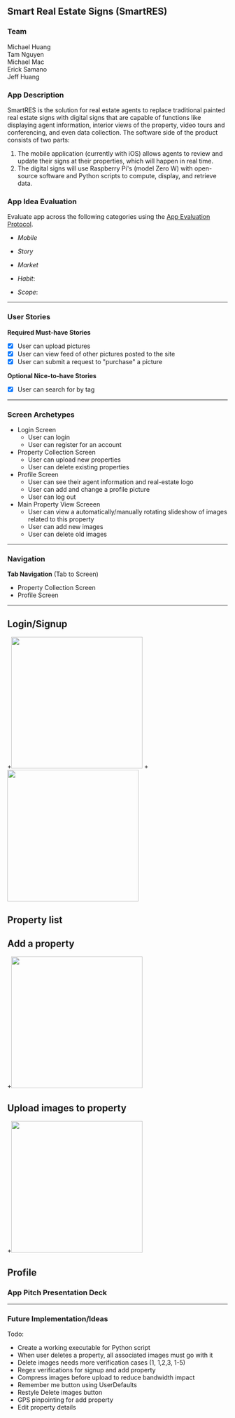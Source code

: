 ## Smart Real Estate Signs (SmartRES)

### Team
Michael Huang   
Tam Nguyen  
Michael Mac  
Erick Samano  
Jeff Huang  


### App Description
SmartRES is the solution for real estate agents to replace traditional painted real estate signs with digital signs that are capable of functions like displaying agent information, interior views of the property, video tours and conferencing, and even data collection. The software side of the product consists of two parts:
1) The mobile application (currently with iOS) allows agents to review and update their signs at their properties, which will happen in real time.
2) The digital signs will use Raspberry Pi's (model Zero W) with open-source software and Python scripts to compute, display, and retrieve data. 

### App Idea Evaluation
Evaluate app across the following categories using the [App Evaluation Protocol](https://courses.codeath.com/courses/ios_university/pages/group_project/01_app_brainstorming_guide).

- *Mobile*

- *Story*

- *Market*

- *Habit*: 
   
- *Scope*:

---

### User Stories

**Required Must-have Stories**
- [x] User can upload pictures  
- [x] User can view feed of other pictures posted to the site  
- [x] User can submit a request to "purchase" a picture  

**Optional Nice-to-have Stories**
- [x] User can search for by tag

---
### Screen Archetypes

 * Login Screen
     * User can login
     * User can register for an account
 * Property Collection Screen
     * User can upload new properties
     * User can delete existing properties
 * Profile Screen
     * User can see their agent information and real-estate logo 
     * User can add and change a profile picture
     * User can log out
 * Main Property View Screeen
     * User can view a automatically/manually rotating slideshow of images related to this property
     * User can add new images
     * User can delete old images 
---
### Navigation

**Tab Navigation** (Tab to Screen)
 * Property Collection Screen
 * Profile Screen

---

## Login/Signup
+<img src="/gifs/Login.gif?raw=true" width="300px">
+<img src="/gifs/Signup.gif?raw=true" width="300px">

## Property list


## Add a property
+<img src="/gifs/Add_Property.gif?raw=true" width="300px">

## Upload images to property
+<img src="/gifs/Add_Images.gif?raw=true" width="300px">

## Profile








### App Pitch Presentation Deck


---
### Future Implementation/Ideas

Todo: 
- Create a working executable for Python script 
- When user deletes a property, all associated images must go with it
- Delete images needs more verification cases (1, 1,2,3, 1-5)
- Regex verifications for signup and add property
- Compress images before upload to reduce bandwidth impact
- Remember me button using UserDefaults
- Restyle Delete images button
- GPS pinpointing for add property
- Edit property details
